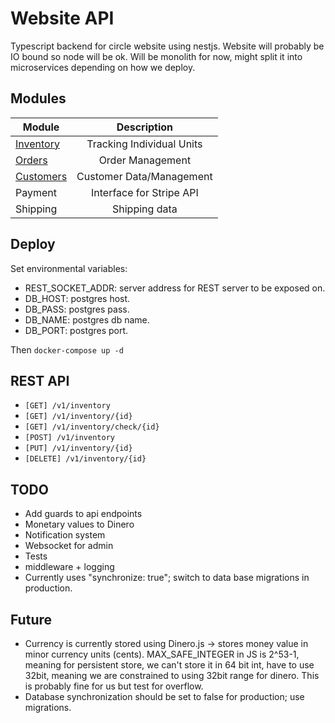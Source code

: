 # Website API

Typescript backend for circle website using nestjs.
Website will probably be IO bound so node will be ok.
Will be monolith for now, might split it into microservices depending on how we deploy.

## Modules

| Module                         | Description                 |
| ------------------------------ |:---------------------------:|
| [Inventory](src/inventory)     | Tracking Individual Units   |
| [Orders](src/orders)           | Order Management            |
| [Customers](src/customers)     | Customer Data/Management    |
| Payment                        | Interface for Stripe API    |
| Shipping                       | Shipping data               |

## Deploy

Set environmental variables:

- REST\_SOCKET\_ADDR: server address for REST server to be exposed on.
- DB\_HOST: postgres host.
- DB\_PASS: postgres pass.
- DB\_NAME: postgres db name.
- DB\_PORT: postgres port.

Then `docker-compose up -d`

## REST API

- `[GET] /v1/inventory`
- `[GET] /v1/inventory/{id}`
- `[GET] /v1/inventory/check/{id}`
- `[POST] /v1/inventory`
- `[PUT] /v1/inventory/{id}`
- `[DELETE] /v1/inventory/{id}`

## TODO

- Add guards to api endpoints
- Monetary values to Dinero
- Notification system
- Websocket for admin
- Tests
- middleware + logging
- Currently uses "synchronize: true"; switch to data base migrations in production.


## Future

- Currency is currently stored using Dinero.js -> stores money value in minor currency units (cents). MAX_SAFE_INTEGER in JS is 2^53-1,
meaning for persistent store, we can't store it in 64 bit int, have to use 32bit, meaning we are constrained to using 32bit range for dinero. This is probably fine for us but test for overflow.
- Database synchronization should be set to false for production; use migrations.